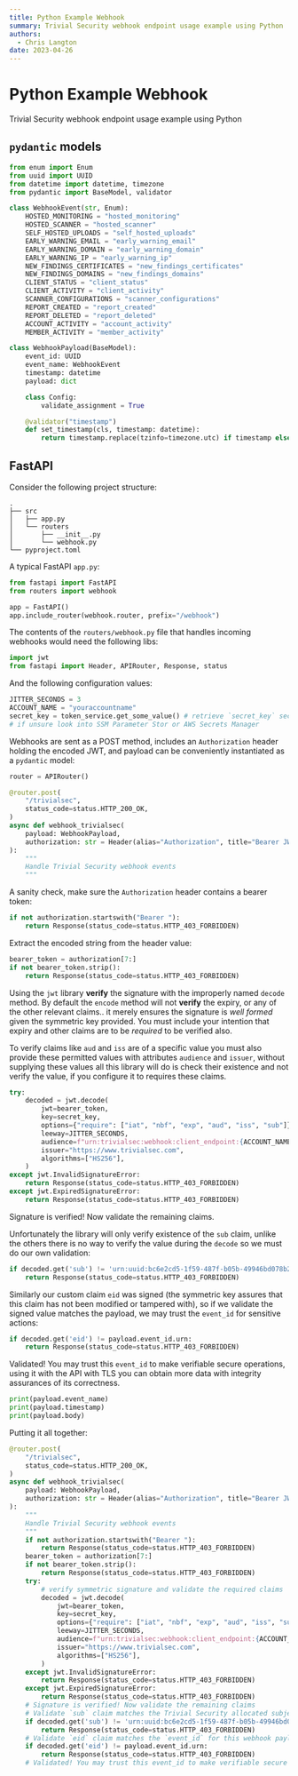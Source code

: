 ```yaml
---
title: Python Example Webhook
summary: Trivial Security webhook endpoint usage example using Python
authors:
  - Chris Langton
date: 2023-04-26
---
```


# Python Example Webhook

Trivial Security webhook endpoint usage example using Python

## `pydantic` models

```py
from enum import Enum
from uuid import UUID
from datetime import datetime, timezone
from pydantic import BaseModel, validator

class WebhookEvent(str, Enum):
    HOSTED_MONITORING = "hosted_monitoring"
    HOSTED_SCANNER = "hosted_scanner"
    SELF_HOSTED_UPLOADS = "self_hosted_uploads"
    EARLY_WARNING_EMAIL = "early_warning_email"
    EARLY_WARNING_DOMAIN = "early_warning_domain"
    EARLY_WARNING_IP = "early_warning_ip"
    NEW_FINDINGS_CERTIFICATES = "new_findings_certificates"
    NEW_FINDINGS_DOMAINS = "new_findings_domains"
    CLIENT_STATUS = "client_status"
    CLIENT_ACTIVITY = "client_activity"
    SCANNER_CONFIGURATIONS = "scanner_configurations"
    REPORT_CREATED = "report_created"
    REPORT_DELETED = "report_deleted"
    ACCOUNT_ACTIVITY = "account_activity"
    MEMBER_ACTIVITY = "member_activity"

class WebhookPayload(BaseModel):
    event_id: UUID
    event_name: WebhookEvent
    timestamp: datetime
    payload: dict

    class Config:
        validate_assignment = True

    @validator("timestamp")
    def set_timestamp(cls, timestamp: datetime):
        return timestamp.replace(tzinfo=timezone.utc) if timestamp else None
```

## FastAPI

Consider the following project structure:

```
.
├── src
│   ├── app.py
│   └── routers
│       ├── __init__.py
│       └── webhook.py
└── pyproject.toml
```

A typical FastAPI `app.py`:

```py
from fastapi import FastAPI
from routers import webhook

app = FastAPI()
app.include_router(webhook.router, prefix="/webhook")
```

The contents of the `routers/webhook.py` file that handles incoming webhooks would need the following libs:

```py
import jwt
from fastapi import Header, APIRouter, Response, status
```

And the following configuration values:

```py
JITTER_SECONDS = 3
ACCOUNT_NAME = "youraccountname"
secret_key = token_service.get_some_value() # retrieve `secret_key` securely (not clear text Env Vars exposed to anyone with read access)
# if unsure look into SSM Parameter Stor or AWS Secrets Manager
```

Webhooks are sent as a POST method, includes an `Authorization` header holding the encoded JWT, and payload can be conveniently instantiated as a `pydantic` model:

```py
router = APIRouter()

@router.post(
    "/trivialsec",
    status_code=status.HTTP_200_OK,
)
async def webhook_trivialsec(
    payload: WebhookPayload,
    authorization: str = Header(alias="Authorization", title="Bearer JWT", default="")
):
    """
    Handle Trivial Security webhook events
    """
```

A sanity check, make sure the `Authorization` header contains a bearer token:

```py
if not authorization.startswith("Bearer "):
    return Response(status_code=status.HTTP_403_FORBIDDEN)
```

Extract the encoded string from the header value:

```py
bearer_token = authorization[7:]
if not bearer_token.strip():
    return Response(status_code=status.HTTP_403_FORBIDDEN)
```

Using the `jwt` library **verify** the signature with the improperly named `decode` method.
By default the `encode` method will not **verify** the expiry, or any of the other relevant claims.. it merely ensures the signature is _well formed_ given the symmetric key provided. You must include your intention that expiry and other claims are to be _required_ to be verified also.

To verify claims like `aud` and `iss` are of a specific value you must also provide these permitted values with attributes `audience` and `issuer`, without supplying these values all this library will do is check their existence and not verify the value, if you configure it to requires these claims.

```py
try:
    decoded = jwt.decode(
        jwt=bearer_token,
        key=secret_key,
        options={"require": ["iat", "nbf", "exp", "aud", "iss", "sub"]},
        leeway=JITTER_SECONDS,
        audience=f"urn:trivialsec:webhook:client_endpoint:{ACCOUNT_NAME}",
        issuer="https://www.trivialsec.com",
        algorithms=["HS256"],
    )
except jwt.InvalidSignatureError:
    return Response(status_code=status.HTTP_403_FORBIDDEN)
except jwt.ExpiredSignatureError:
    return Response(status_code=status.HTTP_403_FORBIDDEN)
```

Signature is verified! Now validate the remaining claims.

Unfortunately the library will only verify existence of the `sub` claim, unlike the others there is no way to verify the value during the `decode` so we must do our own validation:

```py
if decoded.get('sub') != 'urn:uuid:bc6e2cd5-1f59-487f-b05b-49946bd078b2':
    return Response(status_code=status.HTTP_403_FORBIDDEN)
```

Similarly our custom claim `eid` was signed (the symmetric key assures that this claim has not been modified or tampered with), so if we validate the signed value matches the payload, we may trust the `event_id` for sensitive actions:

```py
if decoded.get('eid') != payload.event_id.urn:
    return Response(status_code=status.HTTP_403_FORBIDDEN)
```

Validated! You may trust this `event_id` to make verifiable secure operations, using it with the API with TLS you can obtain more data with integrity assurances of its correctness.

```py
print(payload.event_name)
print(payload.timestamp)
print(payload.body)
```

Putting it all together:

```py
@router.post(
    "/trivialsec",
    status_code=status.HTTP_200_OK,
)
async def webhook_trivialsec(
    payload: WebhookPayload,
    authorization: str = Header(alias="Authorization", title="Bearer JWT", default="")
):
    """
    Handle Trivial Security webhook events
    """
    if not authorization.startswith("Bearer "):
        return Response(status_code=status.HTTP_403_FORBIDDEN)
    bearer_token = authorization[7:]
    if not bearer_token.strip():
        return Response(status_code=status.HTTP_403_FORBIDDEN)
    try:
        # verify symmetric signature and validate the required claims
        decoded = jwt.decode(
            jwt=bearer_token,
            key=secret_key,
            options={"require": ["iat", "nbf", "exp", "aud", "iss", "sub"]},
            leeway=JITTER_SECONDS,
            audience=f"urn:trivialsec:webhook:client_endpoint:{ACCOUNT_NAME}",
            issuer="https://www.trivialsec.com",
            algorithms=["HS256"],
        )
    except jwt.InvalidSignatureError:
        return Response(status_code=status.HTTP_403_FORBIDDEN)
    except jwt.ExpiredSignatureError:
        return Response(status_code=status.HTTP_403_FORBIDDEN)
    # Signature is verified! Now validate the remaining claims
    # Validate `sub` claim matches the Trivial Security allocated subject for webhook payloads
    if decoded.get('sub') != 'urn:uuid:bc6e2cd5-1f59-487f-b05b-49946bd078b2':
        return Response(status_code=status.HTTP_403_FORBIDDEN)
    # Validate `eid` claim matches the `event_id` for this webhook payload
    if decoded.get('eid') != payload.event_id.urn:
        return Response(status_code=status.HTTP_403_FORBIDDEN)
    # Validated! You may trust this event_id to make verifiable secure operations
```
